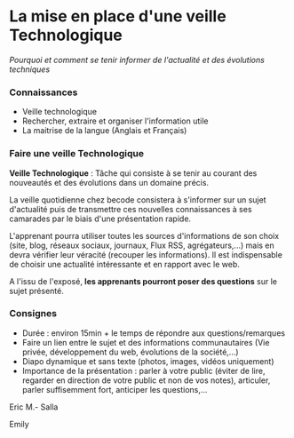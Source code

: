 # La mise en place d'une veille Technologique

_Pourquoi et comment se tenir informer de l'actualité et des évolutions techniques_

### Connaissances
* Veille technologique
* Rechercher, extraire et organiser l'information utile
* La maitrise de la langue (Anglais et Français)

### Faire une veille Technologique

__Veille Technologique__ : Tâche qui consiste à se tenir au courant des nouveautés et des évolutions dans un domaine précis.

La veille quotidienne chez becode consistera à s'informer sur un sujet d'actualité puis de transmettre ces nouvelles connaissances à ses camarades par le biais d'une présentation rapide.

L'apprenant pourra utiliser toutes les sources d'informations de son choix (site, blog, réseaux sociaux, journaux, Flux RSS, agrégateurs,...) mais en devra vérifier leur véracité (recouper les informations). Il est indispensable de choisir une actualité intéressante et en rapport avec le web.

A l'issu de l'exposé, __les apprenants pourront poser des questions__ sur le sujet présenté.

### Consignes

* Durée : environ 15min + le temps de répondre aux questions/remarques
* Faire un lien entre le sujet et des informations communautaires (Vie privée, développement du web, évolutions de la société,...)
* Diapo dynamique et sans texte (photos, images, vidéos uniquement)
* Importance de la présentation : parler à votre public (éviter de lire, regarder en direction de votre public et non de vos notes), articuler, parler suffisemment fort, anticiper les questions,...

Eric M.- Salla

Emily

